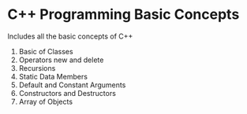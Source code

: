 # C++ Programming Basic Concepts
Includes all the basic concepts of C++
1) Basic of Classes
2) Operators new and delete
3) Recursions 
4) Static Data Members
5) Default and Constant Arguments
6) Constructors and Destructors
7) Array of Objects
